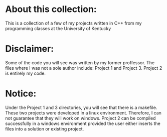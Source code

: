 # About this collection:
This is a collection of a few of my projects written in C++ from my programming classes at the University of Kentucky

# Disclaimer:
Some of the code you will see was written by my former proffessor. The files where I was not a sole author include: Project 1
and Project 3. Project 2 is entirely my code.

# Notice: 
Under the Project 1 and 3 directories, you will see that there is a makefile. These two projects were developed in a linux 
environment. Therefore, I can not guarantee that they will work on windows. Project 2 can be compiled successfully in a windows 
environment provided the user either inserts the files into a solution or existing project.
